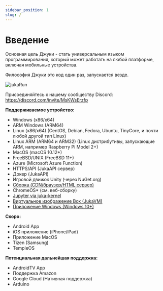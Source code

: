 ```yaml
---
sidebar_position: 1
slug: /
---
```


# Введение

Основная цель Джуки - стать универсальным языком программирования, который может работать на любой платформе, включая мобильные устройства.

Философия Джуки это код один раз, запускается везде.

![jukaRun](/img/latestjuka.png)

Присоединяйтесь к нашему сообществу Discord: https://discord.com/invite/MsKWsErzfp

__Поддерживаемое устройство:__
- Windows (x86/x64)
- ARM Windows (ARM64)
- Linux (x86/x64) (CentOS, Debian, Fedora, Ubuntu, TinyCore, и почти любой другой тип Linux)
- Linux ARM (ARM64 и ARM32) (Linux дистрибутивы, запускающие ARM, например Raspberry Pi Model 2+)
- MacOS (macOS 10.12+)
- FreeBSD/UNIX (FreeBSD 11+)
- Azure (Microsoft Azure Function)
- HTTPS/API (JukaAPI сервер)
- Докер (JukaAPI)
- Игровой движок Unity (через NuGet.org)
- [Сборка (CDN/браузер/HTML сервер)](https://github.com/jukaLang/jukaIDE)
- ChromeOS* (см. веб-сборку)
- [Jupyter via juka-kernel](https://github.com/jukaLang/juka-kernel)
- [Виртуальное изображение Box (JukaVM)](https://github.com/jukaLang/jukaVM)
- [Приложение Windows (Windows 10+)](https://github.com/jukaLang/JukaApp)

**__Скоро:__**
- Android App
- iOS приложение (iPhone/iPad)
- Приложение MacOS
- Tizen (Samsung)
- TempleOS

__Потенциальная дальнейшая поддержка:__
- AndroidTV App
- Поддержка Amazon
- Google Cloud (Нативная поддержка)
- Arduino



